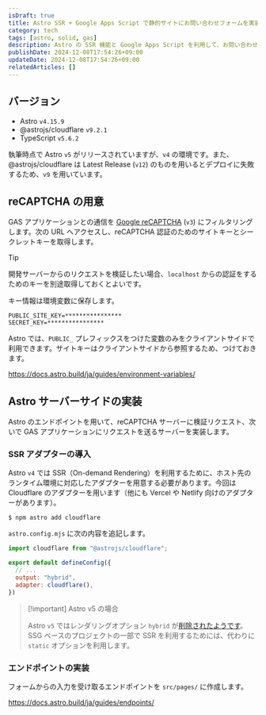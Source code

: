 ```yaml
---
isDraft: true
title: Astro SSR + Google Apps Script で静的サイトにお問い合わせフォームを実装する
category: tech
tags: [astro, solid, gas]
description: Astro の SSR 機能と Google Apps Script を利用して、お問い合わせフォームを実装します。
publishDate: 2024-12-08T17:54:26+09:00
updateDate: 2024-12-08T17:54:26+09:00
relatedArticles: []
---
```


## バージョン

- Astro `v4.15.9`
- @astrojs/cloudflare `v9.2.1`
- TypeScript `v5.6.2`

執筆時点で Astro `v5` がリリースされていますが、`v4` の環境です。また、@astrojs/cloudflare は Latest Release (`v12`) のものを用いるとデプロイに失敗するため、`v9` を用いています。

## reCAPTCHA の用意

GAS アプリケーションとの通信を [Google reCAPTCHA](https://www.google.com/recaptcha/about/) (`v3`) にフィルタリングします。次の URL へアクセスし、reCAPTCHA 認証のためのサイトキーとシークレットキーを取得します。

> [!tip]
>
> 開発サーバーからのリクエストを検証したい場合、`localhost` からの認証をするためのキーを別途取得しておくとよいです。

キー情報は環境変数に保存します。

```dotenv:.env
PUBLIC_SITE_KEY=****************
SECRET_KEY=****************
```

Astro では、`PUBLIC_` プレフィックスをつけた変数のみをクライアントサイドで利用できます。サイトキーはクライアントサイドから参照するため、つけておきます。

https://docs.astro.build/ja/guides/environment-variables/


## Astro サーバーサイドの実装

Astro のエンドポイントを用いて、reCAPTCHA サーバーに検証リクエスト、次いで GAS アプリケーションにリクエストを送るサーバーを実装します。

### SSR アダプターの導入

Astro `v4` では SSR（On-demand Rendering）を利用するために、ホスト先のランタイム環境に対応したアダプターを用意する必要があります。今回は Cloudflare のアダプターを用います（他にも Vercel や Netlify 向けのアダプターがあります）。

```bash:インストール
$ npm astro add cloudflare
```

`astro.config.mjs` に次の内容を追記します。

```js:astro.config.mjs
import cloudflare from "@astrojs/cloudflare";

export default defineConfig({
  // ...
  output: "hybrid",
  adapter: cloudflare(),
})
```

> [!important] Astro v5 の場合
>
> Astro `v5` ではレンダリングオプション `hybrid` が[削除されたようです](https://docs.astro.build/en/guides/upgrade-to/v5/#removed-hybrid-rendering-mode)。SSG ベースのプロジェクトの一部で SSR を利用するためには、代わりに `static` オプションを利用します。

### エンドポイントの実装

フォームからの入力を受け取るエンドポイントを `src/pages/` に作成します。

https://docs.astro.build/ja/guides/endpoints/